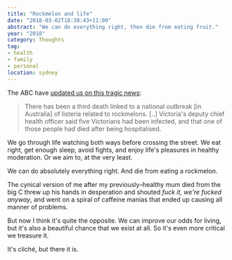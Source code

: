 ```yaml
---
title: "Rockmelon and life"
date: "2018-03-02T18:38:43+11:00"
abstract: "We can do everything right, then die from eating fruit."
year: "2018"
category: Thoughts
tag:
- health
- family
- personal
location: sydney
---
```

The ABC have [updated us on this tragic news]\:

> There has been a third death linked to a national outbreak [in Australia] of listeria related to rockmelons. [..] Victoria's deputy chief health officer said five Victorians had been infected, and that one of those people had died after being hospitalised.

We go through life watching both ways before crossing the street. We eat right, get enough sleep, avoid fights, and enjoy life's pleasures in healthy moderation. Or we aim to, at the very least. 

We can do absolutely everything right. And die from eating a rockmelon.

The cynical version of me after my previously–healthy mum died from the big C threw up his hands in desperation and shouted *fuck it, we're fucked anyway*, and went on a spiral of caffeine manias that ended up causing all manner of problems.

But now I think it's quite the opposite. We can improve our odds for living, but it's also a beautiful chance that we exist at all. So it's even more critical we treasure it.

It's cliché, but there it is.

[updated us on this tragic news]: http://www.abc.net.au/news/2018-03-02/victorian-dies-from-listeria-linked-to-rockmelon/9504182

